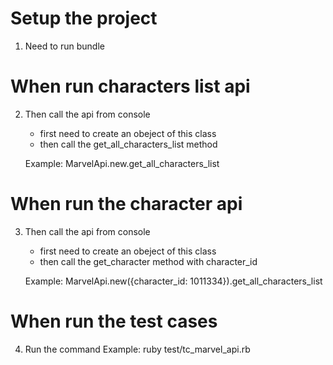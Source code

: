 # Setup the project

1. Need to run bundle

# When run characters list api

2. Then call the api from console
    - first need to create an obeject of this class
    - then call the get_all_characters_list method

    Example: MarvelApi.new.get_all_characters_list

# When run the character api

3. Then call the api from console
    - first need to create an obeject of this class
    - then call the get_character method with character_id

    Example: MarvelApi.new({character_id: 1011334}).get_all_characters_list

# When run the test cases

4. Run the command
    Example: ruby test/tc_marvel_api.rb

